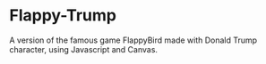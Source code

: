 # Flappy-Trump
A version of the famous game FlappyBird made with Donald Trump character, using Javascript and Canvas.
